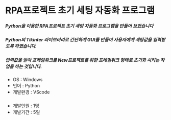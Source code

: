 # ﻿RPA프로젝트 초기 세팅 자동화 프로그램
##### Python을 이용한 RPA프로젝트 초기 세팅 자동화 프로그램을 만들어 보았습니다
##### Python의 Tikinter 라이브러리로 간단하게 GUI를 만들어 사용자에게 세팅값을 입력받도록 하였습니다.

##### 입력값을 받아 프레임워크를 New프로젝트를 위한 프레임워크 형태로 초기화 시키는 작업을 하는 것입니다.
#####
- OS : Windows
- 언어 : Python
- 개발환경 : VScode
#####
- 개발인원 : 1명
- 개발기간 : 5일
